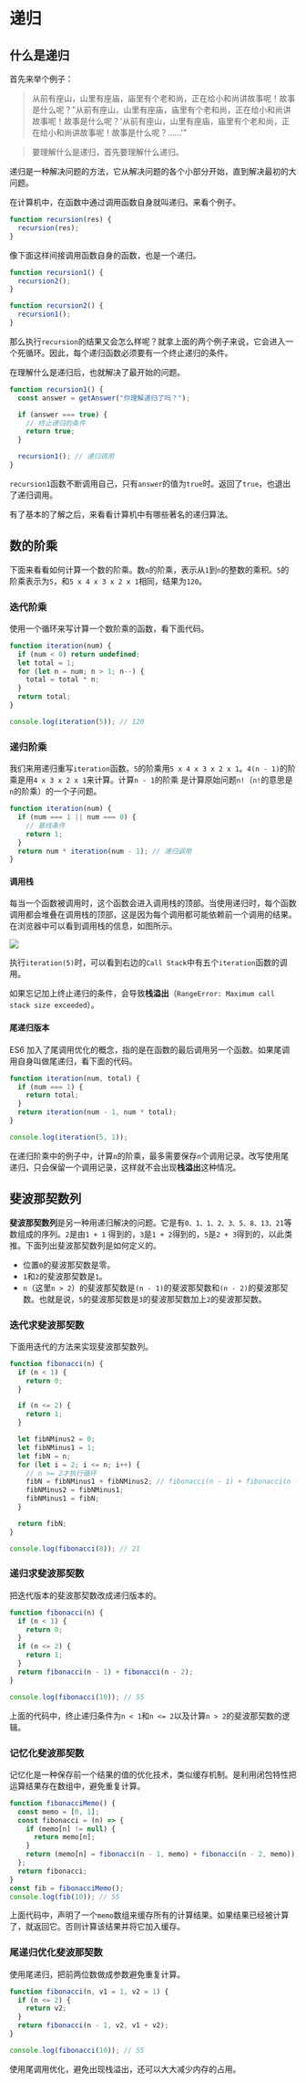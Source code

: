 # 递归

## 什么是递归

首先来举个例子：

> 从前有座山，山里有座庙，庙里有个老和尚，正在给小和尚讲故事呢！故事是什么呢？"从前有座山，山里有座庙，庙里有个老和尚，正在给小和尚讲故事呢！故事是什么呢？'从前有座山，山里有座庙，庙里有个老和尚，正在给小和尚讲故事呢！故事是什么呢？……'"

> 要理解什么是递归，首先要理解什么递归。

递归是一种解决问题的方法，它从解决问题的各个小部分开始，直到解决最初的大问题。

在计算机中，在函数中通过调用函数自身就叫递归。来看个例子。

```js
function recursion(res) {
  recursion(res);
}
```

像下面这样间接调用函数自身的函数，也是一个递归。

```js
function recursion1() {
  recursion2();
}

function recursion2() {
  recursion1();
}
```

那么执行`recursion`的结果又会怎么样呢？就拿上面的两个例子来说，它会进入一个死循环。因此，每个递归函数必须要有一个终止递归的条件。

在理解什么是递归后，也就解决了最开始的问题。

```js
function recursion1() {
  const answer = getAnswer("你理解递归了吗？");

  if (answer === true) {
    // 终止递归的条件
    return true;
  }

  recursion1(); // 递归调用
}
```

`recursion1`函数不断调用自己，只有`answer`的值为`true`时。返回了`true`，也退出了递归调用。

有了基本的了解之后，来看看计算机中有哪些著名的递归算法。

## 数的阶乘

下面来看看如何计算一个数的阶乘。数`n`的阶乘，表示从`1`到`n`的整数的乘积。`5`的阶乘表示为`5`，和`5 x 4 x 3 x 2 x 1`相同，结果为`120`。

### 迭代阶乘

使用一个循环来写计算一个数阶乘的函数，看下面代码。

```js
function iteration(num) {
  if (num < 0) return undefined;
  let total = 1;
  for (let n = num; n > 1; n--) {
    total = total * n;
  }
  return total;
}

console.log(iteration(5)); // 120
```

### 递归阶乘

我们来用递归重写`iteration`函数。`5`的阶乘用`5 x 4 x 3 x 2 x 1`。`4(n - 1)`的阶乘是用`4 x 3 x 2 x 1`来计算。计算`n - 1`的阶乘
是计算原始问题`n!`（`n!`的意思是`n`的阶乘）的一个子问题。

```js
function iteration(num) {
  if (num === 1 || num === 0) {
    // 基线条件
    return 1;
  }
  return num * iteration(num - 1); // 递归调用
}
```

#### 调用栈

每当一个函数被调用时，这个函数会进入调用栈的顶部。当使用递归时，每个函数调用都会堆叠在调用栈的顶部，这是因为每个调用都可能依赖前一个调用的结果。
在浏览器中可以看到调用栈的信息，如图所示。

![](./images/9/9-2-1.png)

执行`iteration(5)`时，可以看到右边的`Call Stack`中有五个`iteration`函数的调用。

如果忘记加上终止递归的条件，会导致**栈溢出**（`RangeError: Maximum call stack size exceeded`）。

#### 尾递归版本

ES6 加入了尾调用优化的概念，指的是在函数的最后调用另一个函数。如果尾调用自身叫做尾递归，看下面的代码。

```js
function iteration(num, total) {
  if (num === 1) {
    return total;
  }
  return iteration(num - 1, num * total);
}

console.log(iteration(5, 1));
```

在递归阶乘中的例子中，计算`n`的阶乘，最多需要保存`n`个调用记录。改写使用尾递归，只会保留一个调用记录，这样就不会出现**栈溢出**这种情况。

## 斐波那契数列

**斐波那契数列**是另一种用递归解决的问题。它是有`0、1、1、2、3、5、8、13、21`等数组成的序列。`2`是由`1 + 1`
得到的，`3`是`1 + 2`得到的，`5`是`2 + 3`得到的，以此类推。下面列出斐波那契数列是如何定义的。

- 位置`0`的斐波那契数是零。
- `1`和`2`的斐波那契数是`1`。
- `n`（这里`n > 2`）的斐波那契数是`(n - 1)`的斐波那契数和`(n - 2)`的斐波那契数。也就是说，`5`的斐波那契数是`3`的斐波那契数加上`2`的斐波那契数。

### 迭代求斐波那契数

下面用迭代的方法来实现斐波那契数列。

```js
function fibonacci(n) {
  if (n < 1) {
    return 0;
  }

  if (n <= 2) {
    return 1;
  }

  let fibNMinus2 = 0;
  let fibNMinus1 = 1;
  let fibN = n;
  for (let i = 2; i <= n; i++) {
    // n >= 2才执行循环
    fibN = fibNMinus1 + fibNMinus2; // fibonacci(n - 1) + fibonacci(n - 2)
    fibNMinus2 = fibNMinus1;
    fibNMinus1 = fibN;
  }

  return fibN;
}

console.log(fibonacci(8)); // 21
```

### 递归求斐波那契数

把迭代版本的斐波那契数改成递归版本的。

```js
function fibonacci(n) {
  if (n < 1) {
    return 0;
  }
  if (n <= 2) {
    return 1;
  }
  return fibonacci(n - 1) + fibonacci(n - 2);
}

console.log(fibonacci(10)); // 55
```

上面的代码中，终止递归条件为`n < 1`和`n <= 2`以及计算`n > 2`的斐波那契数的逻辑。

### 记忆化斐波那契数

记忆化是一种保存前一个结果的值的优化技术，类似缓存机制。是利用闭包特性把运算结果存在数组中，避免重复计算。

```js
function fibonacciMemo() {
  const memo = [0, 1];
  const fibonacci = (n) => {
    if (memo[n] != null) {
      return memo[n];
    }
    return (memo[n] = fibonacci(n - 1, memo) + fibonacci(n - 2, memo));
  };
  return fibonacci;
}
const fib = fibonacciMemo();
console.log(fib(10)); // 55
```

上面代码中，声明了一个`memo`数组来缓存所有的计算结果。如果结果已经被计算了，就返回它。否则计算该结果并将它加入缓存。

### 尾递归优化斐波那契数

使用尾递归，把前两位数做成参数避免重复计算。

```js
function fibonacci(n, v1 = 1, v2 = 1) {
  if (n <= 2) {
    return v2;
  }
  return fibonacci(n - 1, v2, v1 + v2);
}

console.log(fibonacci(10)); // 55
```

使用尾调用优化，避免出现栈溢出，还可以大大减少内存的占用。
